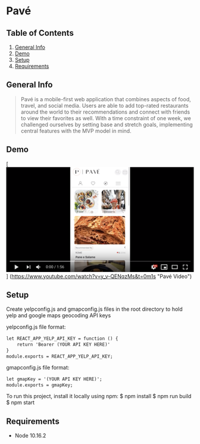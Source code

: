 # Pavé 

## Table of Contents

1. [General Info](#general-info)
1. [Demo](#demo)
1. [Setup](#setup)
1. [Requirements](#requirements)

## General Info

>Pavé is a mobile-first web application that combines aspects of food, travel, and social media. Users are able to add top-rated restaurants around the world to their recommendations and connect with friends to view their favorites as well. With a time constraint of one week, we challenged ourselves by setting base and stretch goals, implementing central features with the MVP model in mind. 

## Demo

[![Pavé Video](./readme_video.png)]
(https://www.youtube.com/watch?v=y_v-QENqzMs&t=0m1s "Pavé Video")

## Setup
Create yelpconfig.js and gmapconfig.js files in the root directory to hold yelp and google maps geocoding API keys

yelpconfig.js file format:

    let REACT_APP_YELP_API_KEY = function () {
        return 'Bearer (YOUR API KEY HERE)'
    }
    module.exports = REACT_APP_YELP_API_KEY;

gmapconfig.js file format:
    
    let gmapKey = '(YOUR API KEY HERE)';
    module.exports = gmapKey;

To run this project, install it locally using npm:
    $ npm install
    $ npm run build
    $ npm start

## Requirements
- Node 10.16.2
